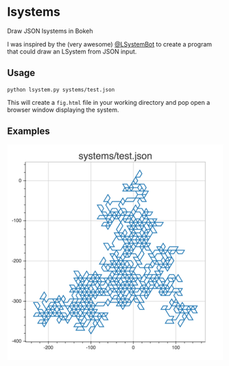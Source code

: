 # lsystems
Draw JSON lsystems in Bokeh

I was inspired by the (very awesome) [@LSystemBot](https://twitter.com/LSystemBot/media?lang=en) to create a program that could draw an LSystem from JSON input.

## Usage

```
python lsystem.py systems/test.json
```

This will create a `fig.html` file in your working directory and pop open a browser window displaying the system.

## Examples
![example1](https://raw.githubusercontent.com/andrewjlm/lsystems/master/pics/test.png)
